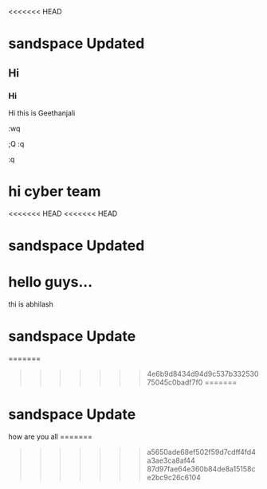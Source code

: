 <<<<<<< HEAD


sandspace Updated                      
=======









## Hi
### Hi
Hi this is Geethanjali





:wq


;Q
:q




:q



hi cyber team
=======
<<<<<<< HEAD
<<<<<<< HEAD
# sandspace Updated
hello guys...
=======
 thi is abhilash 
 # sandspace Update
=======
>>>>>>> 4e6b9d8434d94d9c537b33253075045c0badf7f0
=======
 # sandspace Update
how are you all =======
>>>>>>> a5650ade68ef502f59d7cdff4fd4a3ae3ca8af44
>>>>>>> 87d97fae64e360b84de8a15158ce2bc9c26c6104
